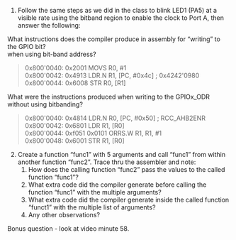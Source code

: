 1. Follow the same steps as we did in the class to blink LED1 (PA5) at a visible rate using the bitband region to enable the clock to Port A, then answer the following:

What instructions does the compiler produce in assembly for “writing” to the GPIO bit?  
when using bit-band address?
> 0x800'0040: 0x2001         MOVS      R0, #1  
> 0x800'0042: 0x4913         LDR.N     R1, [PC, #0x4c]         ; 0x4242'0980  
> 0x800'0044: 0x6008         STR       R0, [R1]  

What were the instructions produced when writing to the GPIOx_ODR without using bitbanding?  
> 0x800'0040: 0x4814         LDR.N     R0, [PC, #0x50]         ; RCC_AHB2ENR  
> 0x800'0042: 0x6801         LDR       R1, [R0]  
> 0x800'0044: 0xf051 0x0101  ORRS.W    R1, R1, #1  
> 0x800'0048: 0x6001         STR       R1, [R0]  
2. Create a function “func1” with 5 arguments and call “func1” from within another function
“func2”. Trace thru the assembler and note:
   1. How does the calling function “func2” pass the values to the called function “func1”?
   1. What extra code did the compiler generate before calling the function “func1” with the
multiple arguments?
   1. What extra code did the compiler generate inside the called function “funct1” with the
multiple list of arguments?
   1. Any other observations?
   
Bonus question - look at video minute 58.
